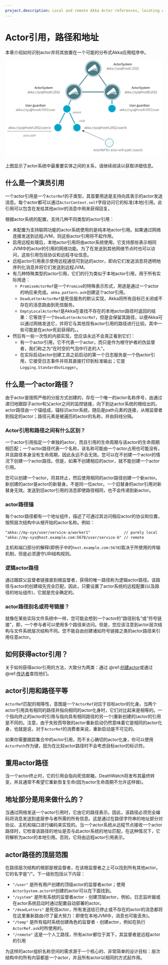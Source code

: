 ```yaml
---
project.description: Local and remote Akka Actor references, locating Actors, Actor paths and addresses.
---
```

<a id="actor-references-paths-and-addresses"></a>
# Actor引用，路径和地址

本章介绍如何识别actor并将其放置在一个可能的分布式Akka应用程序中。

![actor-paths-overview.png](../images/actor-paths-overview.png)

上图显示了actor系统中最重要实体之间的关系，请继续阅读以获取详细信息。

<a id="what-is-an-actor-reference"></a>
## 什么是一个演员引用

一个actor引用是一个`ActorRef`的子类型，其首要用途是支持向其表示的actor发送消息。每个actor都可以通过`ActorContext.self`字段访问它的标准(本地)引用。此引用可以包含在发给其他actor的消息中用来获得回复。

根据actor系统的配置，支持几种不同类型的actor引用：

 * 未配置为支持联网功能的actor系统使用的是纯本地actor引用。如果通过网络连接发送到远程JVM，则这些actor引用将不起作用。
 * 启用远程处理后，本地actor引用将由actor系统使用，它支持那些表示相同JVM中的actor的引用的网络功能。为了在发送到其他网络节点时也可以访问，这些引用包括协议和远程寻址信息。
 * 远程actor引用表示使用远程通信可到达的actor，即向它们发送消息将透明地序列化消息并将它们发送到远程JVM。
 * 有几种特殊类型的actor引用，它们的行为类似于本地actor引用，用于所有实际用途：
    * `PromiseActorRef`是一个`Promise`的特殊表示形式，用途是通过一个actor的响应来完成。`akka.pattern.ask`创建这个actor引用。
    * `DeadLetterActorRef`是死信服务的默认实现，Akka将所有目标已关闭或不存在的消息路由到死信服务。
    * `EmptyLocalActorRef`是Akka在查找不存在的本地actor路径时返回的结果：它等效于一个`DeadLetterActorRef`，但是会保留其路径，以便Akka可以通过网络发送它，并将它与其他现有actor引用的路径进行比较。其中一些可能是在actor死前获得的。。
 * 然后有一些一次性的内部实现，您应该永远不会真正看到它们：
    * 有一个actor引用，它不代表一个actor，而只是作为根守护者的伪监督者，我们称之为“在时空的气泡中行走的人”。
    * 在实际启动actor创建工具之前启动的第一个日志服务是一个伪actor引用，它接受日志事件并将其直接打印到标准输出；它是`Logging.StandardOutLogger`。

<a id="what-is-an-actor-path-"></a>
## 什么是一个actor路径？

由于actor是按照严格的分层方式创建的，存在一个唯一的actor名称序号，由通过递归地跟踪子actor和父actor之间的监控链接，向下到达actor系统的根给出的。actor路径由一个锚组成，锚标识actor系统，随后是path元素的连接，从根监督者到指定的actor；路径元素是被遍历的actor的名称，并由斜线分隔。

<a id="what-is-the-difference-between-actor-reference-and-path-"></a>
### Actor引用和路径之间有什么区别？

一个actor引用指定一个单独的actor，而且引用的生命周期与该actor的生命周期相匹配；一个actor路径代表一个名称，该名称可能由一个actor占用也可能没有，并且路径本身没有生命周期，因此永远不会无效。您可以在不创建一个actor的情况下创建一个actor路径。但是，如果不创建相应的actor，就不能创建一个actor引用。

您可以创建一个actor，将其终止，然后使用相同的actor路径创建一个新actor。新创建的actor是actor的新替身。不是同一位actor。一个旧替身的actor引用对新替身无效。发送到旧actor引用的消息即使路径相同，也不会传递到新actor。

<a id="actor-path-anchors"></a>
### actor路径锚

每个actor路径都有一个地址组件，描述了可通过其访问相应actor的协议和位置，按照层次结构中从根开始的actor名称。例如：

```
"akka://my-sys/user/service-a/worker1"               // purely local
"akka://my-sys@host.example.com:5678/user/service-b" // remote
```

主机和端口部分的解释(即例子中的`host.example.com:5678`)取决于所使用的传输机制，但是必须遵守URI结构规则。

<a id="logical-actor-paths"></a>
### 逻辑actor路径

通过跟踪父监督者链接直到根监督者，获得的唯一路径称为逻辑actor路径。该路径与actor的创建祖先完全匹配，因此，只要设置了actor系统的远程配置(以及路径的地址组件)，它就是完全确定的。

<a id="actor-path-alias-or-symbolic-link-"></a>
### actor路径别名或符号链接？

就像在某些实际文件系统中一样，您可能会想到一个actor的“路径别名”或“符号链接”，即，一个参与者可以使用多个路径来访问。但是，您应该注意到actor层次结构与文件系统层次结构不同。您不能自由创建诸如符号链接之类的actor路径来引用任意actor。

<a id="how-are-actor-references-obtained-"></a>
## 如何获得actor引用？

关于如何获得actor引用的方法，大致分为两类：通过 @ref:[创建actor](../typed/actor-lifecycle.md#creating-actors)或通过 @ref:[传达者](../typed/actor-discovery.md#receptionist)查找他们。

<a id="actor-reference-and-path-equality"></a>
## actor引用和路径平等

`ActorRef`匹配的相等性，意图是一个`ActorRef`对应于目标actor的化身。当两个actor引用具有相同的路径并指向相同的actor化身时，它们对比起来是相等的。一个指向终止的actor的引用与指向具有相同路径的另一个(重新创建的)actor的引用是不同的。注意，由于失败而导致的actor重新启动仍然意味着它是相同的actor化身，也就是说，对于`ActorRef`的消费者来说，重新启动是不可见的。

如果你需要跟踪集合中的actor引用，而不关心确切的actor化身，你可以使用`ActorPath`作为键，因为在比较actor路径时不会考虑目标actor的标识符。

<a id="reusing-actor-paths"></a>
## 重用actor路径

当一个actor终止时，它的引用会指向死信邮箱，DeathWatch将发布其最终转变，并且通常不希望它重新恢复生命(因为actor生命周期不允许这样做)。

<a id="what-is-the-address-part-used-for-"></a>
## 地址部分是用来做什么的？

当通过网络发送一个actor引用时，它由它的路径表示。因此，该路径必须完全编码将消息发送到底层参与者所需的所有信息。这是通过在路径字符串的地址部分对协议、主机和端口进行编码来实现的。当一个actor系统从远程节点接收一个actor路径时，它检查该路径的地址是否与此actor系统的地址匹配，在这种情况下，它将解析为actor的本地引用。否则，它将由远程actor引用表示。

<a id="toplevel-paths"></a>
## actor路径的顶层范围

在路径层次结构的根部是根监督者，在该根监督者之上可以找到所有其他actor。它的名字是"/"。下一级别包括以下内容：

 * `"/user"` 是所有用户创建的顶级actor的监督者actor；使用`ActorSystem.actorOf`创建的actor可以在下面找到。
 * `"/system"` 是所有系统的监督者actor - 创建顶层actor，例如，日志监听器或在actor系统启动时通过配置自动部署的actor。
 * `"/deadLetters"` 是死信actor，所有发送给已停止或不存在的actor的消息都将在这里重新路由(尽了最大努力：即使在本地JVM中，消息也可能丢失)。
 * `"/temp"` 是所有临时系统创建角色的监督者 - 创建actor，例如在执行`ActorRef.ask`时所使用的。
 * `"/remote"` 这是一个人工路径，所有actor都位于其下，其监督者是远程actor的引用

为这样的actor组织名称空间的需求源于一个核心的、非常简单的设计目标：层次结构中的所有内容都是一个actor，并且所有actor以相同的方式起作用。
